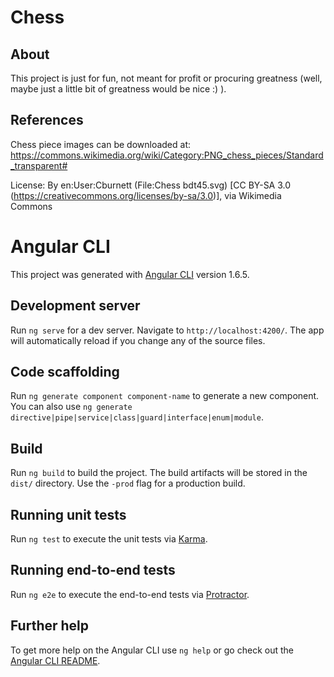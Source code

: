 # Chess

## About

This project is just for fun, not meant for profit or procuring greatness (well, maybe just a little bit of greatness would be nice :) ).

## References

Chess piece images can be downloaded at: https://commons.wikimedia.org/wiki/Category:PNG_chess_pieces/Standard_transparent#

License: By en:User:Cburnett (File:Chess bdt45.svg) [CC BY-SA 3.0 (https://creativecommons.org/licenses/by-sa/3.0)], via Wikimedia Commons

# Angular CLI

This project was generated with [Angular CLI](https://github.com/angular/angular-cli) version 1.6.5.

## Development server

Run `ng serve` for a dev server. Navigate to `http://localhost:4200/`. The app will automatically reload if you change any of the source files.

## Code scaffolding

Run `ng generate component component-name` to generate a new component. You can also use `ng generate directive|pipe|service|class|guard|interface|enum|module`.

## Build

Run `ng build` to build the project. The build artifacts will be stored in the `dist/` directory. Use the `-prod` flag for a production build.

## Running unit tests

Run `ng test` to execute the unit tests via [Karma](https://karma-runner.github.io).

## Running end-to-end tests

Run `ng e2e` to execute the end-to-end tests via [Protractor](http://www.protractortest.org/).

## Further help

To get more help on the Angular CLI use `ng help` or go check out the [Angular CLI README](https://github.com/angular/angular-cli/blob/master/README.md).
